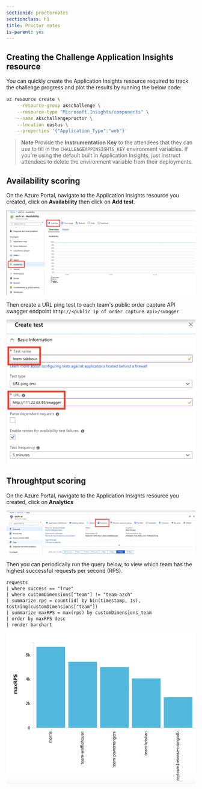 ```yaml
---
sectionid: proctornotes
sectionclass: h1
title: Proctor notes
is-parent: yes
---
```


## Creating the Challenge Application Insights resource

You can quickly create the Application Insights resource required to track the challenge progress and plot the results by running the below code:

```sh
az resource create \
    --resource-group akschallenge \
    --resource-type "Microsoft.Insights/components" \
    --name akschallengeproctor \
    --location eastus \
    --properties '{"Application_Type":"web"}'  
```

> **Note** Provide the **Instrumentation Key** to the attendees that they can use to fill in the `CHALLENGEAPPINSIGHTS_KEY` environment variables. If you're using the default built in Application Insights, just instruct attendees to delete the environment variable from their deployments.

## Availability scoring

On the Azure Portal, navigate to the Application Insights resource you created, click on **Availability** then click on **Add test**.

![Click on Availability](media/availability-scoring-1.png)

Then create a URL ping test to each team's public order capture API swagger endpoint `http://<public ip of order capture api>/swagger`

![Create a test](media/availability-scoring-2.png)

## Throughtput scoring

On the Azure Portal, navigate to the Application Insights resource you created, click on **Analytics**

![Click on Analytics](media/challenge-tracking-analytics.png)

Then you can periodically run the query below, to view which team has the highest successful requests per second (RPS).

```
requests
| where success == "True"
| where customDimensions["team"] != "team-azch"
| summarize rps = count(id) by bin(timestamp, 1s), tostring(customDimensions["team"])
| summarize maxRPS = max(rps) by customDimensions_team
| order by maxRPS desc
| render barchart
```

![Bar chart of requests per second](media/rps.png)
